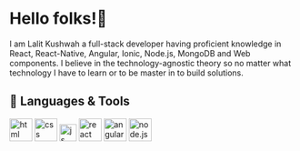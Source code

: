<!-- ![Header](https://github.com/LalitKushwah/LalitKushwah/blob/main/images/banner.png) -->

# Hello folks!👋

I am Lalit Kushwah a full-stack developer having proficient knowledge in React, React-Native, Angular, Ionic, Node.js, MongoDB and Web components. I believe in the technology-agnostic theory so no matter what technology I have to learn or to be master in to build solutions.

## 🔧 Languages & Tools

<p align='left'>
  <img src="https://upload.wikimedia.org/wikipedia/commons/thumb/6/61/HTML5_logo_and_wordmark.svg/2048px-HTML5_logo_and_wordmark.svg.png" alt="html" width="40" height="40">
  <img src='https://upload.wikimedia.org/wikipedia/commons/thumb/d/d5/CSS3_logo_and_wordmark.svg/1200px-CSS3_logo_and_wordmark.svg.png' alt="css" width="40" height="40">
  <img src='https://upload.wikimedia.org/wikipedia/commons/6/6a/JavaScript-logo.png' height='30' width='auto' alt="js">
  <img src="https://upload.wikimedia.org/wikipedia/commons/thumb/a/a7/React-icon.svg/1280px-React-icon.svg.png" alt="react" width="auto" height="40"/>
  <img src="https://angular.io/assets/images/logos/angular/angular.svg" alt="angular" width="40" height="40"/>
  <img src="https://e7.pngegg.com/pngimages/493/735/png-clipart-node-js-javascript-express-js-mongodb-github-github-angle-text.png" alt="node.js" width="40" height="40"/>
</p>
